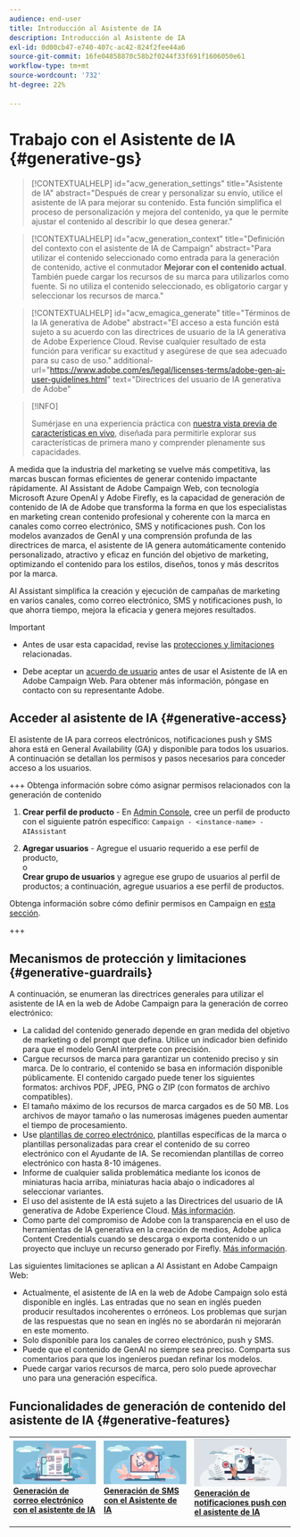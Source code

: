```yaml
---
audience: end-user
title: Introducción al Asistente de IA
description: Introducción al Asistente de IA
exl-id: 0d00cb47-e740-407c-ac42-824f2fee44a6
source-git-commit: 16fe04858870c58b2f0244f33f691f1606050e61
workflow-type: tm+mt
source-wordcount: '732'
ht-degree: 22%

---
```


# Trabajo con el Asistente de IA {#generative-gs}

>[!CONTEXTUALHELP]
>id="acw_generation_settings"
>title="Asistente de IA"
>abstract="Después de crear y personalizar su envío, utilice el asistente de IA para mejorar su contenido. Esta función simplifica el proceso de personalización y mejora del contenido, ya que le permite ajustar el contenido al describir lo que desea generar."

>[!CONTEXTUALHELP]
>id="acw_generation_context"
>title="Definición del contexto con el asistente de IA de Campaign"
>abstract="Para utilizar el contenido seleccionado como entrada para la generación de contenido, active el conmutador **Mejorar con el contenido actual**. También puede cargar los recursos de su marca para utilizarlos como fuente. Si no utiliza el contenido seleccionado, es obligatorio cargar y seleccionar los recursos de marca."

>[!CONTEXTUALHELP]
>id="acw_emagica_generate"
>title="Términos de la IA generativa de Adobe"
>abstract="El acceso a esta función está sujeto a su acuerdo con las directrices de usuario de la IA generativa de Adobe Experience Cloud. Revise cualquier resultado de esta función para verificar su exactitud y asegúrese de que sea adecuado para su caso de uso."
>additional-url="https://www.adobe.com/es/legal/licenses-terms/adobe-gen-ai-user-guidelines.html" text="Directrices del usuario de IA generativa de Adobe"

>[!INFO]
>
>Sumérjase en una experiencia práctica con [nuestra vista previa de características en vivo](https://experienceleague.adobe.com/es/apps/journey-optimizer/ai-assistant-content-accelerator), diseñada para permitirle explorar sus características de primera mano y comprender plenamente sus capacidades.

A medida que la industria del marketing se vuelve más competitiva, las marcas buscan formas eficientes de generar contenido impactante rápidamente. AI Assistant de Adobe Campaign Web, con tecnología Microsoft Azure OpenAI y Adobe Firefly, es la capacidad de generación de contenido de IA de Adobe que transforma la forma en que los especialistas en marketing crean contenido profesional y coherente con la marca en canales como correo electrónico, SMS y notificaciones push. Con los modelos avanzados de GenAI y una comprensión profunda de las directrices de marca, el asistente de IA genera automáticamente contenido personalizado, atractivo y eficaz en función del objetivo de marketing, optimizando el contenido para los estilos, diseños, tonos y más descritos por la marca.

AI Assistant simplifica la creación y ejecución de campañas de marketing en varios canales, como correo electrónico, SMS y notificaciones push, lo que ahorra tiempo, mejora la eficacia y genera mejores resultados.

>[!IMPORTANT]
>
>* Antes de usar esta capacidad, revise las [protecciones y limitaciones](#generative-guardrails) relacionadas.
>
>* Debe aceptar un [acuerdo de usuario](https://www.adobe.com/legal/licenses-terms/adobe-dx-gen-ai-user-guidelines.html) antes de usar el Asistente de IA en Adobe Campaign Web. Para obtener más información, póngase en contacto con su representante Adobe.

## Acceder al asistente de IA {#generative-access}

El asistente de IA para correos electrónicos, notificaciones push y SMS ahora está en General Availability (GA) y disponible para todos los usuarios. A continuación se detallan los permisos y pasos necesarios para conceder acceso a los usuarios.

+++ Obtenga información sobre cómo asignar permisos relacionados con la generación de contenido

1. **Crear perfil de producto** - En [Admin Console](https://stage.adminconsole.adobe.com/), cree un perfil de producto con el siguiente patrón específico:
   `Campaign - <instance-name> - AIAssistant`

1. **Agregar usuarios** - Agregue el usuario requerido a ese perfil de producto,\
   o\
   **Crear grupo de usuarios** y agregue ese grupo de usuarios al perfil de productos; a continuación, agregue usuarios a ese perfil de productos.

Obtenga información sobre cómo definir permisos en Campaign en [esta sección](../get-started/permissions.md).

+++

## Mecanismos de protección y limitaciones {#generative-guardrails}

A continuación, se enumeran las directrices generales para utilizar el asistente de IA en la web de Adobe Campaign para la generación de correo electrónico:

* La calidad del contenido generado depende en gran medida del objetivo de marketing o del prompt que defina. Utilice un indicador bien definido para que el modelo GenAI interprete con precisión.
* Cargue recursos de marca para garantizar un contenido preciso y sin marca. De lo contrario, el contenido se basa en información disponible públicamente. El contenido cargado puede tener los siguientes formatos: archivos PDF, JPEG, PNG o ZIP (con formatos de archivo compatibles).
* El tamaño máximo de los recursos de marca cargados es de 50 MB. Los archivos de mayor tamaño o las numerosas imágenes pueden aumentar el tiempo de procesamiento.
* Use [plantillas de correo electrónico](../content/create-email-templates.md), plantillas específicas de la marca o plantillas personalizadas para crear el contenido de su correo electrónico con el Ayudante de IA. Se recomiendan plantillas de correo electrónico con hasta 8-10 imágenes.
* Informe de cualquier salida problemática mediante los iconos de miniaturas hacia arriba, miniaturas hacia abajo o indicadores al seleccionar variantes.
* El uso del asistente de IA está sujeto a las Directrices del usuario de IA generativa de Adobe Experience Cloud. [Más información](https://www.adobe.com/legal/licenses-terms/adobe-dx-gen-ai-user-guidelines.html).
* Como parte del compromiso de Adobe con la transparencia en el uso de herramientas de IA generativa en la creación de medios, Adobe aplica Content Credentials cuando se descarga o exporta contenido o un proyecto que incluye un recurso generado por Firefly. [Más información](https://helpx.adobe.com/es/firefly/using/content-credentials.html).

Las siguientes limitaciones se aplican a AI Assistant en Adobe Campaign Web:

* Actualmente, el asistente de IA en la web de Adobe Campaign solo está disponible en inglés. Las entradas que no sean en inglés pueden producir resultados incoherentes o erróneos. Los problemas que surjan de las respuestas que no sean en inglés no se abordarán ni mejorarán en este momento.
* Solo disponible para los canales de correo electrónico, push y SMS.
* Puede que el contenido de GenAI no siempre sea preciso. Comparta sus comentarios para que los ingenieros puedan refinar los modelos.
* Puede cargar varios recursos de marca, pero solo puede aprovechar uno para una generación específica.

## Funcionalidades de generación de contenido del asistente de IA {#generative-features}

<table style="table-layout:fixed"><tr style="border: 0;">
<td>
<a href="generative-content.md">
<img alt="[Generación de correo electrónico con el asistente de IA]" src="assets/do-not-localize/text-genai.jpeg">
</a>
<div>
<a href="generative-content.md"><strong>Generación de correo electrónico con el asistente de IA</strong></a>
</div>
<p>
</td>
<td>
<a href="generative-sms.md">
<img alt="[Generación de SMS con el asistente de IA]" src="assets/do-not-localize/image-genai.jpeg">
</a>
<div><a href="generative-sms.md"><strong>Generación de SMS con el Asistente de IA</strong>
</div>
<p>
</td>
<td>
<a href="generative-push.md">
<img alt="[Generación de notificaciones push con el asistente de IA]" src="assets/do-not-localize/email-genai.jpeg">
</a>
<div>
<a href="generative-push.md"><strong>Generación de notificaciones push con el asistente de IA</strong></a>
</div>
<p></td>
</tr></table>